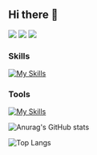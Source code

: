 ## Hi there 👋

<a href="" target="_blank"><img src="https://img.shields.io/badge/Nation : KR-000000?style=flat-square&logoColor=FFFFFF"/></a>
<a href="https://velog.io/@chrios99/posts"><img src="https://img.shields.io/badge/Blog-20C997?style=flat-square&logo=velog&logoColor=FFFFFF"/></a>
<a href="https://mail.google.com/mail/u/0" target="_blank"><img src="https://img.shields.io/badge/chriosdort77@gmail.com-EA4335?style=flat-square&logo=Gmail&logoColor=FFFFFF"/></a>


### Skills
[![My Skills](https://skillicons.dev/icons?i=java,py,c,html,css,js,spring,mysql,docker&theme=light)](https://skillicons.dev)

### Tools
[![My Skills](https://skillicons.dev/icons?i=idea,vscode,git,github,notion&theme=light)](https://skillicons.dev)

![Anurag's GitHub stats](https://github-readme-stats.vercel.app/api?username=chrios77&show_icons=true&theme=dracula)

![Top Langs](https://github-readme-stats.vercel.app/api/top-langs/?username=chrios77&layout=compact&theme=dracula)

<!--
**chrios77/chrios77** is a ✨ _special_ ✨ repository because its `README.md` (this file) appears on your GitHub profile.

Here are some ideas to get you started:

- 🔭 I’m currently working on ...
- 🌱 I’m currently learning ...
- 👯 I’m looking to collaborate on ...
- 🤔 I’m looking for help with ...
- 💬 Ask me about ...
- 📫 How to reach me: ...
- 😄 Pronouns: ...
- ⚡ Fun fact: ...
-->
